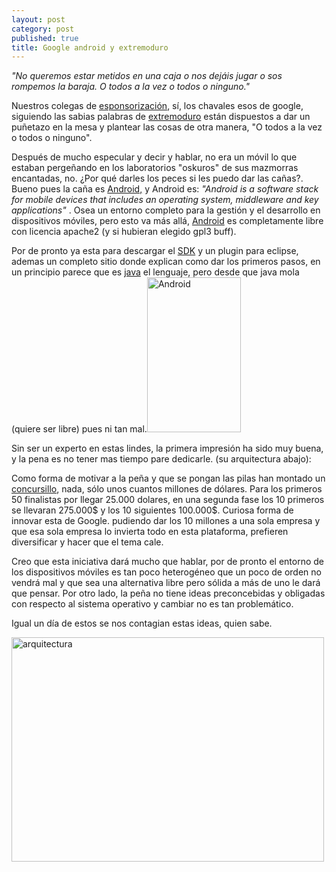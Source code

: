```yaml
---
layout: post
category: post
published: true
title: Google android y extremoduro
---
```


<em>"No queremos estar metidos en una caja 
o nos dejáis jugar o sos rompemos la baraja. 
O todos a la vez o todos o ninguno."</em>


Nuestros colegas de <a href="http://www.investic.net/blog/karlos/ya_estamos_casi_la_drupalcon" title="esponsor">esponsorización</a>, sí, los chavales esos de google, siguiendo las sabias palabras de <a href="http://www.extremoduro.com/" title="extremoduro">extremoduro</a> están dispuestos a dar un puñetazo en la mesa y plantear las cosas de otra manera, "O todos a la vez o todos o ninguno". 
<!--break-->

Después de mucho especular y decir  y hablar, no era un móvil lo que estaban pergeñando en los laboratorios "oskuros" de sus mazmorras encantadas, no. ¿Por qué darles los peces si les puedo dar las cañas?. Bueno pues la caña es <a href="http://code.google.com/android/" title="android">Android,</a> y Android es:
  <em>"Android is a software stack for mobile devices that includes an operating system, middleware and key applications" </em>. Osea un entorno completo para la gestión y el desarrollo en dispositivos móviles, pero esto va más allá, <a href="http://code.google.com/android/what-is-android.html" title="que_es_android">Android</a> es completamente libre con licencia apache2 (y si hubieran elegido gpl3 buff). 

Por de pronto ya esta para descargar el <a href="http://code.google.com/android/download.html" title="sdk">SDK</a> y un plugin para eclipse, ademas un completo sitio donde explican como dar los primeros pasos, en un principio parece que es <a href="http://es.wikipedia.org/wiki/Lenguaje_de_programaci%C3%B3n_Java" title="java">java</a> el lenguaje, pero desde que java mola (quiere ser libre) pues ni tan mal.<img src="/files/u1/andorid.png" width="150" height="248" alt="Android" />

Sin ser un experto en estas lindes, la primera impresión ha sido muy buena, y la pena es no tener mas tiempo pare dedicarle. (su arquitectura abajo):

Como forma de motivar a la peña y que se pongan las pilas han montado un <a href="http://code.google.com/android/adc.html" title="concurso">concursillo</a>, nada, sólo unos cuantos millones de dólares. Para los primeros 50 finalistas por llegar 25.000 dolares, en una segunda fase los 10 primeros se llevaran 275.000$ y los 10 siguientes 100.000$. Curiosa forma de innovar esta de Google. pudiendo dar los 10 millones a una sola empresa y que esa sola empresa lo invierta todo en esta plataforma, prefieren diversificar y hacer que el tema cale.

Creo que esta iniciativa dará mucho que hablar, por de pronto el entorno de los dispositivos móviles es tan poco heterogéneo que un poco de orden no vendrá mal y que sea una alternativa libre pero sólida a más de uno le dará que pensar. Por otro lado, la peña no tiene ideas preconcebidas y obligadas con respecto al sistema operativo y cambiar no es tan problemático.

Igual un día de estos se nos contagian estas ideas, quien sabe.



<img src="/files/u1/system-architecture1.png" width="500" height="359" alt="arquitectura" />
<br>